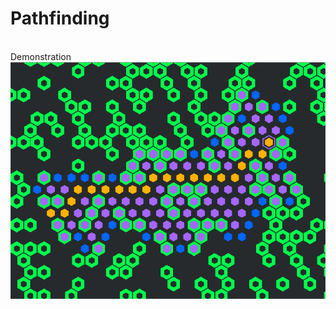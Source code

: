 # Pathfinding
</br>
<a src="https://vincent-terpstra.github.io"/>Demonstration</a>

<img src="ScreenShot2019-09-27.png">
